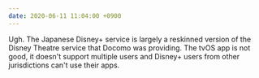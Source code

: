 ```yaml
---
date: 2020-06-11 11:04:00 +0900
---
```


Ugh. The Japanese Disney+ service is largely a reskinned version of the Disney Theatre service that Docomo was providing. The tvOS app is not good, it doesn't support multiple users and Disney+ users from other jurisdictions can't use their apps.
